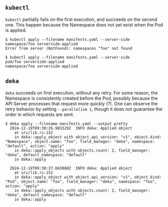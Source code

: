 ## `kubectl`

`kubectl` partially fails on the first execution, and succeeds on the second one.
This happen because the Namespace does not yet exist when the Pod is applied.

```console
$ kubectl apply --filename manifests.yaml --server-side
namespace/foo serverside-applied
Error from server (NotFound): namespaces "foo" not found

$ kubectl apply --filename manifests.yaml --server-side
pod/foo serverside-applied
namespace/foo serverside-applied
```

## `deka`

`deka` succeeds on first execution, without any retry.
For some reason, the Namespace is consistently created before the Pod, possibly because the API Server processes that request more quickly (?).
One can observe the retry behavior by setting `--parallelism 1`, though it does not guarantee the order in which requests are sent.

```console
$ deka apply --filename manifests.yaml --output pretty
  2024-12-19T09:30:26.983329Z  INFO deka: Applied object
    at src/lib.rs:152
    in deka::apply_object with object.api_version: "v1", object.kind: "Namespace", object.name: "foo", field_manager: "deka", namespace: "default", action: "apply"
    in deka::apply_objects with objects.count: 2, field_manager: "deka", default_namespace: "default"
    in deka::apply

  2024-12-19T09:30:27.043860Z  INFO deka: Applied object
    at src/lib.rs:152
    in deka::apply_object with object.api_version: "v1", object.kind: "Pod", object.name: "foo", field_manager: "deka", namespace: "foo", action: "apply"
    in deka::apply_objects with objects.count: 2, field_manager: "deka", default_namespace: "default"
    in deka::apply
```

